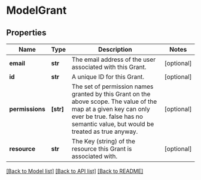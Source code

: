 # ModelGrant

## Properties
Name | Type | Description | Notes
------------ | ------------- | ------------- | -------------
**email** | **str** | The email address of the user associated with this Grant. | [optional] 
**id** | **str** | A unique ID for this Grant. | [optional] 
**permissions** | **[str]** | The set of permission names granted by this Grant on the above scope. The value of the map at a given key can only ever be true. false has no semantic value, but would be treated as true anyway. | [optional] 
**resource** | **str** | The Key (string) of the resource this Grant is associated with. | [optional] 

[[Back to Model list]](../README.md#documentation-for-models) [[Back to API list]](../README.md#documentation-for-api-endpoints) [[Back to README]](../README.md)


